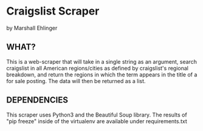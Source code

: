 Craigslist Scraper
=================
by Marshall Ehlinger

WHAT?
-----
This is a web-scraper that will take in a single string as an argument, search craigslist in all
American regions/cities as defined by craigslist's regional breakdown, and return the regions in
which the term appears in the title of a for sale posting. The data will then be returned as a
list.


DEPENDENCIES
-----------
This scraper uses Python3 and the Beautiful Soup library. 
The results of "pip freeze" inside of the virtualenv are available under requirements.txt
